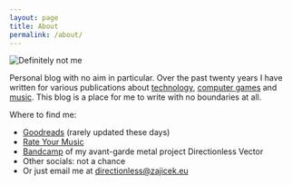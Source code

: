 ```yaml
---
layout: page
title: About
permalink: /about/
---
```


![Definitely not me](https://blog.zajicek.eu/assets/images/NotMe.jpeg)

Personal blog with no aim in particular. Over the past twenty years I have written for various publications about [technology](https://web.archive.org/web/20040607043254/http://www.beinspired.cz/), [computer games](https://web.archive.org/web/20080706124957/http://wolfet.biz/) and [music](https://sicmaggot.cz/author/zajus/). This blog is a place for me to write with no boundaries at all.

Where to find me:
- [Goodreads](https://www.goodreads.com/user/show/20783600-du-an-mrkvi-ka) (rarely updated these days)
- [Rate Your Music](https://rateyourmusic.com/~zaJus)
- [Bandcamp](https://directionlessvector.bandcamp.com/) of my avant-garde metal project Directionless Vector
- Other socials: not a chance
- Or just email me at [directionless@zajicek.eu](mailto:directionless@zajicek.eu)
